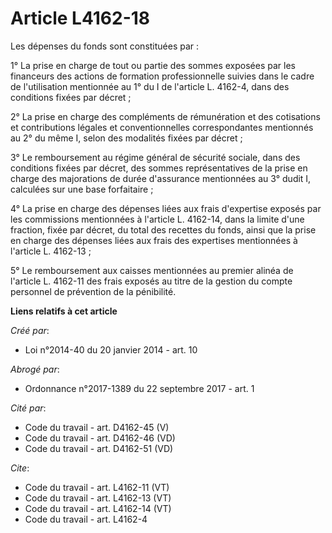 # Article L4162-18

Les dépenses du fonds sont constituées par : 

1° La prise en charge de tout ou partie des sommes exposées par les financeurs des actions de formation professionnelle
suivies dans le cadre de l'utilisation mentionnée au 1° du I de l'article L. 4162-4, dans des conditions fixées par décret ; 

2° La prise en charge des compléments de rémunération et des cotisations et contributions légales et conventionnelles
correspondantes mentionnés au 2° du même I, selon des modalités fixées par décret ; 

3° Le remboursement au régime général de sécurité sociale, dans des conditions fixées par décret, des sommes représentatives
de la prise en charge des majorations de durée d'assurance mentionnées au 3° dudit I, calculées sur une base forfaitaire ; 

4° La prise en charge des dépenses liées aux frais d'expertise exposés par les commissions mentionnées à l'article L.
4162-14, dans la limite d'une fraction, fixée par décret, du total des recettes du fonds, ainsi que la prise en charge des
dépenses liées aux frais des expertises mentionnées à l'article L. 4162-13 ; 

5° Le remboursement aux caisses mentionnées au premier alinéa de l'article L. 4162-11 des frais exposés au titre de la
gestion du compte personnel de prévention de la pénibilité.

**Liens relatifs à cet article**

_Créé par_:

  - Loi n°2014-40 du 20 janvier 2014 - art. 10

_Abrogé par_:

  - Ordonnance n°2017-1389 du 22 septembre 2017 - art. 1

_Cité par_:

  - Code du travail - art. D4162-45 (V)
  - Code du travail - art. D4162-46 (VD)
  - Code du travail - art. D4162-51 (VD)

_Cite_:

  - Code du travail - art. L4162-11 (VT)
  - Code du travail - art. L4162-13 (VT)
  - Code du travail - art. L4162-14 (VT)
  - Code du travail - art. L4162-4
